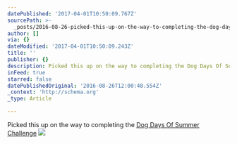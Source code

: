 ```yaml
---
datePublished: '2017-04-01T10:50:09.767Z'
sourcePath: >-
  _posts/2016-08-26-picked-this-up-on-the-way-to-completing-the-dog-days-of-summ.md
author: []
via: {}
dateModified: '2017-04-01T10:50:09.243Z'
title: ''
publisher: {}
description: Picked this up on the way to completing the Dog Days Of Summer Challenge
inFeed: true
starred: false
datePublishedOriginal: '2016-08-26T12:00:48.554Z'
_context: 'http://schema.org'
_type: Article

---
```

Picked this up on the way to completing the [Dog Days Of Summer Challenge][0]
![](https://the-grid-user-content.s3-us-west-2.amazonaws.com/9c434b27-a128-4371-8275-46cff52f0844.png)

[0]: http://log.concept2.com/challenges/dog-days "Dog Days Of Summer Challenge"